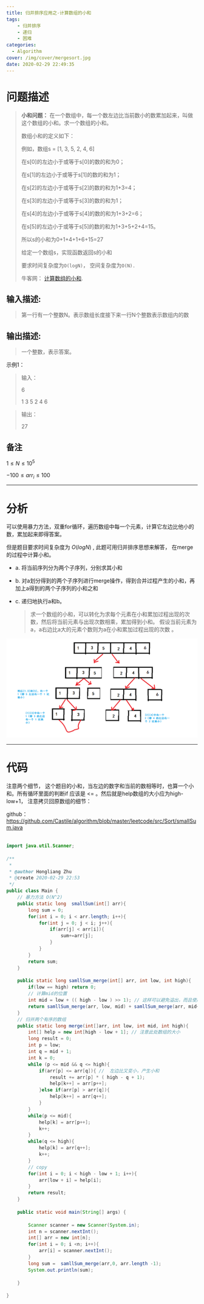 ```yaml
---
title: 归并排序应用之-计算数组的小和
tags:
	- 归并排序
	- 递归
	- 困难
categories:
  - Algorithm
cover: /img/cover/mergesort.jpg
date: 2020-02-29 22:49:35
---
```



# 问题描述

>  **小和问题：** 在一个数组中，每一个数左边比当前数小的数累加起来，叫做这个数组的小和。求一个数组的小和。 
>
> 数组小和的定义如下：
>
> 例如，数组s = [1, 3, 5, 2, 4, 6]
>
> 在s[0]的左边小于或等于s[0]的数的和为0；
>
> 在s[1]的左边小于或等于s[1]的数的和为1；
>
> 在s[2]的左边小于或等于s[2]的数的和为1+3=4；
>
> 在s[3]的左边小于或等于s[3]的数的和为1；
>
> 在s[4]的左边小于或等于s[4]的数的和为1+3+2=6；
>
> 在s[5]的左边小于或等于s[5]的数的和为1+3+5+2+4=15。
>
> 所以s的小和为0+1+4+1+6+15=27
>
> 给定一个数组s，实现函数返回s的小和
>
> 要求时间复杂度为`O(logN)`， 空间复杂度为`O(N).`
>
> 牛客网： [计算数组的小和]( https://www.nowcoder.com/practice/edfe05a1d45c4ea89101d936cac32469?tpId=101&tqId=33089&tPage=1&rp=1&ru=/ta/programmer-code-interview-guide&qru=/ta/programmer-code-interview-guide/question-ranking ).

## 输入描述:

> 第一行有一个整数N。表示数组长度接下来一行N个整数表示数组内的数

## 输出描述:

> 一个整数，表示答案。

示例1：

> 输入：
>
> 6
>
> 1 3 5 2 4 6

> 输出：
>
> 27

## 备注

$1 \le N \le 10^5$

$-100 \le arr_i \le 100$



-----

# 分析

可以使用暴力方法，双重for循环，遍历数组中每一个元素，计算它左边比他小的数，累加起来即得答案。

但是题目要求时间复杂度为 $O(log N)$ , 此题可用归并排序思想来解答， 在merge的过程中计算小和。

- a. 将当前序列分为两个子序列，分别求其小和

- b. 对a划分得到的两个子序列进行merge操作，得到合并过程产生的小和，再加上a得到的两个子序列的小和之和

- c. 递归地执行a和b。

  > 求一个数组的小和，可以转化为求每个元素在小和累加过程出现的次数，然后将当前元素与出现次数相乘，累加得到小和。
  > 假设当前元素为a，a右边比a大的元素个数则为a在小和累加过程出现的次数 。

<img src="小和问题/xiaohe.png" alt="1582993137181" style="zoom:80%;" />

--------

# 代码

 注意两个细节， 这个题目的小和，当左边的数字和当前的数相等时，也算一个小和。所有循环里面的判断if 应该是 <= 。然后就是help数组的大小应为high-low+1， 注意拷贝回原数组的细节： 

github：  https://github.com/Castile/algorithm/blob/master/leetcode/src/Sort/smallSum.java 

```java

import java.util.Scanner;

/**
 *
 * @author Hongliang Zhu
 * @create 2020-02-29 22:53
 */
public class Main {
    // 暴力方法 O(N^2)
    public static long  smallSum(int[] arr){
        long sum = 0;
        for(int i = 0; i < arr.length; i++){
            for(int j = 0; j < i; j++){
                if(arr[j] < arr[i]){
                    sum+=arr[j];
                }
            }
        }
        return sum;
    }

    public static long samllSum_merge(int[] arr, int low, int high){
        if(low == high) return 0;
        // 计算mid的位置
        int mid = low + (( high - low ) >> 1); // 这样可以避免溢出，而且使用了位运算，效率更高
        return samllSum_merge(arr, low, mid) + samllSum_merge(arr, mid+1, high) + merge(arr, low, mid, high);
    }
    // 归并两个有序的数组
    public static long merge(int[]arr, int low, int mid, int high){
        int[] help = new int[high - low + 1]; // 注意此处数组的大小
        long result = 0;
        int p = low;
        int q = mid + 1;
        int k = 0;
        while (p <= mid && q <= high){
            if(arr[p] <= arr[q]){ //  左边比又变小，产生小和
                result += arr[p] * ( high - q + 1);
                help[k++] = arr[p++];
            }else if(arr[p] > arr[q]){
                help[k++] = arr[q++];
            }
        }
        while(p <= mid){
            help[k] = arr[p++];
            k++;
        }
        while(q <= high){
            help[k] = arr[q++];
            k++;
        }
        // copy
        for(int i = 0; i < high - low + 1; i++){
            arr[low + i] = help[i];
        }
        return result;
    }

    public static void main(String[] args) {

        Scanner scanner = new Scanner(System.in);
        int n = scanner.nextInt();
        int[] arr = new int[n];
        for(int i = 0; i <n; i++){
            arr[i] = scanner.nextInt();
        }
        long sum =  samllSum_merge(arr,0, arr.length -1);
        System.out.println(sum);

    }

}

```